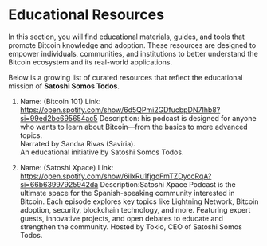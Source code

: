 
# Educational Resources

In this section, you will find educational materials, guides, and tools that promote Bitcoin knowledge and adoption. 
These resources are designed to empower individuals, communities, and institutions to better understand the Bitcoin 
ecosystem and its real-world applications.

Below is a growing list of curated resources that reflect the educational mission of **Satoshi Somos Todos**.

1. Name: (Bitcoin 101)
Link: https://open.spotify.com/show/6d5QPmi2GDfucbpDN7Ihb8?si=99ed2be695654ac5
Description: his podcast is designed for anyone who wants to learn about Bitcoin—from the basics to more advanced topics.  
Narrated by Sandra Rivas (Saviria).  
An educational initiative by Satoshi Somos Todos.

2. Name: (Satoshi Xpace)
Link: https://open.spotify.com/show/6iIxRu1fjgoFmTZDyccRqA?si=66b63997925942da
Description:Satoshi Xpace Podcast is the ultimate space for the Spanish-speaking community interested in Bitcoin.
Each episode explores key topics like Lightning Network, Bitcoin adoption, security, blockchain technology, and more.
Featuring expert guests, innovative projects, and open debates to educate and strengthen the community.
Hosted by Tokio, CEO of Satoshi Somos Todos.
